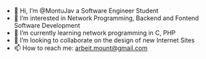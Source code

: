 - 👋 Hi, I’m @MontuJav a Software Engineer Student
- 👀 I’m interested in Network Programming, Backend and Fontend Software Development
- 🌱 I’m currently learning network programming in C, PHP
- 💞️ I’m looking to collaborate on the design of new Internet Sites
- 📫 How to reach me: arbeit.mount@gmail.com
